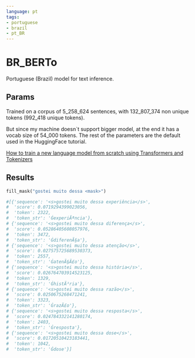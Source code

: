```yaml
---
language: pt
tags:
- portuguese
- brazil
- pt_BR
---
```


# BR_BERTo

Portuguese (Brazil) model for text inference.

## Params

Trained on a corpus of 5_258_624 sentences, with 132_807_374 non unique tokens (992_418 unique tokens).

But since my machine doesn`t support bigger model, at the end it has a vocab size of 54_000 tokens. The rest of the parameters are the default used in the HuggingFace tutorial.

[How to train a new language model from scratch using Transformers and Tokenizers](https://huggingface.co/blog/how-to-train)

## Results

```python
fill_mask("gostei muito dessa <mask>")

#[{'sequence': '<s>gostei muito dessa experiência</s>',
#  'score': 0.0719294399023056,
#  'token': 2322,
#  'token_str': 'ĠexperiÃªncia'},
# {'sequence': '<s>gostei muito dessa diferença</s>',
#  'score': 0.05286405608057976,
#  'token': 3472,
#  'token_str': 'ĠdiferenÃ§a'},
# {'sequence': '<s>gostei muito dessa atenção</s>',
#  'score': 0.027575725689530373,
#  'token': 2557,
#  'token_str': 'ĠatenÃ§Ã£o'},
# {'sequence': '<s>gostei muito dessa história</s>',
#  'score': 0.026764703914523125,
#  'token': 1329,
#  'token_str': 'ĠhistÃ³ria'},
# {'sequence': '<s>gostei muito dessa razão</s>',
#  'score': 0.0250675268471241,
#  'token': 3323,
#  'token_str': 'ĠrazÃ£o'},
# {'sequence': '<s>gostei muito dessa resposta</s>',
#  'score': 0.024784332141280174,
#  'token': 2403,
#  'token_str': 'Ġresposta'},
# {'sequence': '<s>gostei muito dessa dose</s>',
#  'score': 0.01720510423183441,
#  'token': 1042,
#  'token_str': 'Ġdose'}]
```
